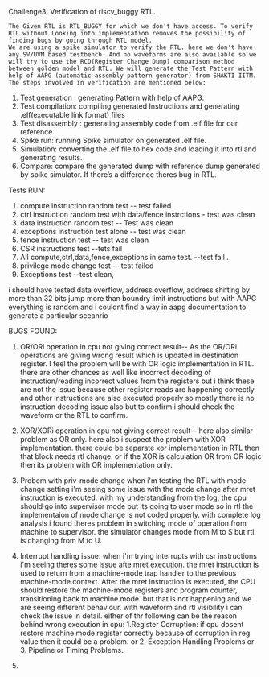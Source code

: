 Challenge3: Verification of riscv_buggy RTL.

    The Given RTL is RTL_BUGGY for which we don't have access. To verify RTL without Looking into implementation removes the possibility of finding bugs by going through RTL model.
	We are using a spike simulator to verify the RTL. here we don't have any SV/UVM based testbench. And no waveforms are also available so we will try to use the RCD(Register Change Dump) comparison method  between golden model and RTL. We will generate the Test Pattern with help of AAPG (automatic assembly pattern generator) from SHAKTI IITM. The steps involved in verification are mentioned below:

1. Test generation : generating Pattern with help of AAPG.
2. Test compilation: compiling generated Instructions and generating .elf(executable link format) files
3. Test disassembly : generating assembly code from .elf file for our reference
4. Spike run: running Spike simulator on generated .elf file.
5. Simulation: converting the .elf file to hex code and loading it into rtl and generating results.
6. Compare: compare the generated dump with reference dump generated by spike simulator. If there’s a difference theres bug in RTL.  

Tests RUN:
1.  compute instruction random test -- test failed
2.  ctrl instruction random test with data/fence instrctions - test was clean
3.  data instruction random test  -- Test was clean
4.  exceptions instruction test alone -- test was clean
5.  fence instruction test -- test was clean
6.  CSR instructions test --tets fail
7.  All compute,ctrl,data,fence,exceptions in same test. --test fail .
8.  privilege mode change test -- test failed
9.  Exceptions test --test clean,

i should have tested data overflow, address overflow, address shifting by more than 32 bits jump more than boundry limit instructions but with AAPG everything is random and i couldnt find a way in aapg documentation to generate a particular sceanrio


BUGS FOUND:
1. OR/ORi operation in cpu not giving correct result-- 
    As the OR/ORi operations are giving wrong result which is updated in destination register. I feel the problem will be with OR logic implementation in RTL.
    there are other chances as well like incorrect decoding of instruction/reading incorrect values from the registers but i think these are not the issue because other register reads are happening correctly and other instructions are also executed properly so mostly there is no instruction decoding issue also but to confirm i should check the waveform or the RTL to confirm. 


2. XOR/XORi operation in cpu not giving correct result--
    here also similar problem as OR only. here also i suspect the problem with XOR implementation. there could be separate xor implementation in RTL then that block needs rtl change. or if the XOR is calculation OR from OR logic then its problem with OR implementation only.

3. Probem with priv-mode change
    when i'm testing the RTL with mode change setting i'm seeing some issue with the mode change after mret instruction is executed. with my understanding from the log, the cpu should go into supervisor mode but its going to user mode so in rtl the implementaion of mode change is not coded properly. with complete log analysis i found theres problem in switching mode of operation from machine to supervisor. the simulator changes mode from M to S but rtl is changing from M to U.

4. Interrupt handling issue:
    when i'm trying interrupts with csr instructions i'm seeing theres some issue afte mret execution. the mret instruction is used to return from a machine-mode trap handler to the previous machine-mode context. After the mret instruction is executed, the CPU should restore the machine-mode registers and program counter, transitioning back to machine mode. but that is not happening and we are seeing different behaviour. with waveform and rtl visibility i can check the issue in detail. either of thr following can be the reason behind wrong execution in cpu: 1.Register Corruption: if cpu dosent restore machine mode register correctly because of corruption in reg value then it could be a problem. or 2. Exception Handling Problems or 3. Pipeline or Timing Problems.

5. 








    